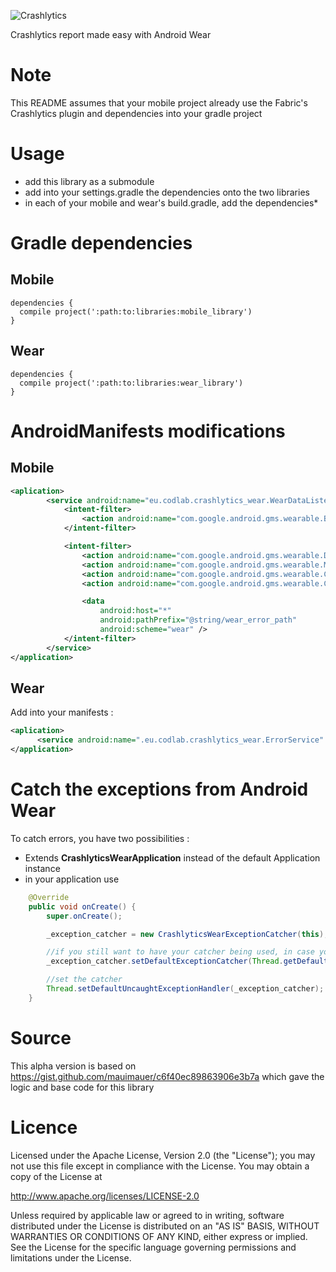 ![Crashlytics](https://try.crashlytics.com/images/media_kit/crashlytics-logo-low-res-on-white.png)

Crashlytics report made easy with Android Wear

# Note

This README assumes that your mobile project already use the Fabric's Crashlytics plugin and dependencies into your gradle project

# Usage

- add this library as a submodule
- add into your settings.gradle the dependencies onto the two libraries
- in each of your mobile and wear's build.gradle, add the dependencies*


# Gradle dependencies

## Mobile

```
dependencies {
  compile project(':path:to:libraries:mobile_library')
}
```

## Wear

```
dependencies {
  compile project(':path:to:libraries:wear_library')
}
```

# AndroidManifests modifications

## Mobile

```xml
<aplication>
        <service android:name="eu.codlab.crashlytics_wear.WearDataListenerService">
            <intent-filter>
                <action android:name="com.google.android.gms.wearable.BIND_LISTENER" />
            </intent-filter>

            <intent-filter>
                <action android:name="com.google.android.gms.wearable.DATA_CHANGED" />
                <action android:name="com.google.android.gms.wearable.MESSAGE_RECEIVED" />
                <action android:name="com.google.android.gms.wearable.CAPABILITY_CHANGED" />
                <action android:name="com.google.android.gms.wearable.CHANNEL_EVENT" />

                <data
                    android:host="*"
                    android:pathPrefix="@string/wear_error_path"
                    android:scheme="wear" />
            </intent-filter>
        </service>
</application>

```

## Wear

Add into your manifests :

```xml
<aplication>
      <service android:name=".eu.codlab.crashlytics_wear.ErrorService" android:process=":error" />
</application>
```


# Catch the exceptions from Android Wear

To catch errors, you have two possibilities :

  - Extends **CrashlyticsWearApplication** instead of the default Application instance
  - in your application use

```java
    @Override
    public void onCreate() {
        super.onCreate();

        _exception_catcher = new CrashlyticsWearExceptionCatcher(this);

        //if you still want to have your catcher being used, in case you previously called Thread.setDefault....
        _exception_catcher.setDefaultExceptionCatcher(Thread.getDefaultUncaughtExceptionHandler());

        //set the catcher
        Thread.setDefaultUncaughtExceptionHandler(_exception_catcher);
    }
```

# Source

This alpha version is based on https://gist.github.com/mauimauer/c6f40ec89863906e3b7a which gave the logic and base code for this library

# Licence

Licensed under the Apache License, Version 2.0 (the "License"); you may not use this file except in compliance with the License. You may obtain a copy of the License at

   http://www.apache.org/licenses/LICENSE-2.0
   
Unless required by applicable law or agreed to in writing, software distributed under the License is distributed on an "AS IS" BASIS, WITHOUT WARRANTIES OR CONDITIONS OF ANY KIND, either express or implied. See the License for the specific language governing permissions and limitations under the License.
